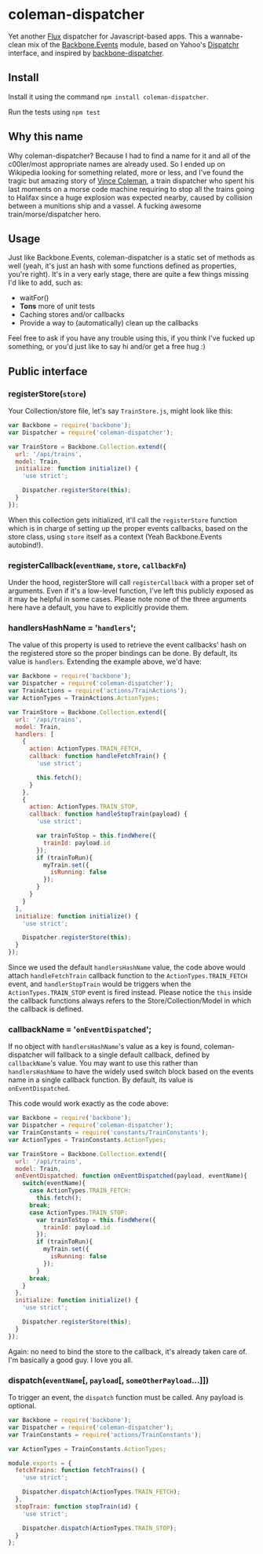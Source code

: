 # coleman-dispatcher

Yet another [Flux](http://facebook.github.io/react/docs/flux-overview.html) dispatcher for Javascript-based apps. This 
a wannabe-clean mix of the [Backbone.Events](http://backbonejs.org/#Events) module, based on Yahoo's [Dispatchr](https://github.com/yahoo/dispatchr)
interface, and inspired by [backbone-dispatcher](https://github.com/talyssonoc/backbone-dispatcher).

## Install

Install it using the command `npm install coleman-dispatcher`.

Run the tests using `npm test`

## Why this name

Why coleman-dispatcher? Because I had to find a name for it and all of the c00ler/most appropriate names are already used. So I ended up on Wikipedia looking for something related, more or less, and I've found the tragic but amazing story of [Vince Coleman](http://en.wikipedia.org/wiki/Vince_Coleman_%28train_dispatcher%29), a train dispatcher who spent his last moments on a morse code machine requiring to stop all the trains going to Halifax since a huge explosion was expected nearby, caused by collision between a munitions ship and a vassel.
A fucking awesome train/morse/dispatcher hero.

## Usage

Just like Backbone.Events, coleman-dispatcher is a static set of methods as well (yeah, it's just an hash with some functions defined as properties, you're right).
It's in a very early stage, there are quite a few things missing I'd like to add, such as:

* waitFor()
* **Tons** more of unit tests
* Caching stores and/or callbacks
* Provide a way to (automatically) clean up the callbacks

Feel free to ask if you have any trouble using this, if you think I've fucked up something, or you'd just like to say hi and/or get a free hug :)

## Public interface

### registerStore(`store`)
Your Collection/store file, let's say `TrainStore.js`, might look like this:

```js
var Backbone = require('backbone');
var Dispatcher = require('coleman-dispatcher');

var TrainStore = Backbone.Collection.extend({
  url: '/api/trains',
  model: Train,
  initialize: function initialize() {
    'use strict';

    Dispatcher.registerStore(this);
  }
});
```

When this collection gets initialized, it'll call the `registerStore` function which is in charge of setting up the
proper events callbacks, based on the store class, using `store` itself as a context (Yeah Backbone.Events autobind!).

### registerCallback(`eventName`, `store`, `callbackFn`)
Under the hood, registerStore will call `registerCallback` with a proper set of arguments. Even if it's a low-level function, I've left this publicly exposed as it may be helpful in some cases.
Please note none of the three arguments here have a default, you have to explicitly provide them.

### handlersHashName = '`handlers`';
The value of this property is used to retrieve the event callbacks' hash on the registered store so the proper bindings
can be done. By default, its value is `handlers`.
Extending the example above, we'd have:

```js
var Backbone = require('backbone');
var Dispatcher = require('coleman-dispatcher');
var TrainActions = require('actions/TrainActions');
var ActionTypes = TrainActions.ActionTypes;

var TrainStore = Backbone.Collection.extend({
  url: '/api/trains',
  model: Train,
  handlers: [
    {
      action: ActionTypes.TRAIN_FETCH,
      callback: function handleFetchTrain() {
        'use strict';

        this.fetch();
      }
    },
    {
      action: ActionTypes.TRAIN_STOP,
      callback: function handleStopTrain(payload) {
        'use strict';

        var trainToStop = this.findWhere({
          trainId: payload.id
        });
        if (trainToRun){
          myTrain.set({
            isRunning: false
          });
        }
      }
    }
  ],
  initialize: function initialize() {
    'use strict';

    Dispatcher.registerStore(this);
  }
});
```

Since we used the default `handlersHashName` value, the code above would attach `handleFetchTrain` callback function to 
the `ActionTypes.TRAIN_FETCH` event, and `handlerStopTrain` would be triggers when the `ActionTypes.TRAIN_STOP` event 
is fired instead.
Please notice the `this` inside the callback functions always refers to the Store/Collection/Model in which the callback
is defined.

### callbackName = '`onEventDispatched`';
If no object with `handlersHashName`'s value as a key is found, coleman-dispatcher will fallback to a single default 
callback, defined by `callbackName`'s value. You may want to use this rather than `handlersHashName` to have the 
widely used switch block based on the events name in a single callback function.
By default, its value is `onEventDispatched`.

This code would work exactly as the code above:

```js
var Backbone = require('backbone');
var Dispatcher = require('coleman-dispatcher');
var TrainConstants = require('constants/TrainConstants');
var ActionTypes = TrainConstants.ActionTypes;

var TrainStore = Backbone.Collection.extend({
  url: '/api/trains',
  model: Train,
  onEventDispatched: function onEventDispatched(payload, eventName){
    switch(eventName){
      case ActionTypes.TRAIN_FETCH:
        this.fetch();
      break;
      case ActionTypes.TRAIN_STOP:
        var trainToStop = this.findWhere({
          trainId: payload.id
        });
        if (trainToRun){
          myTrain.set({
            isRunning: false
          });
        }
      break;
    }
  },
  initialize: function initialize() {
    'use strict';

    Dispatcher.registerStore(this);
  }
});
```

Again: no need to bind the store to the callback, it's already taken care of. I'm basically a good guy. I love you all.

### dispatch(`eventName`[, `payload`[, `someOtherPayload`...]])

To trigger an event, the `dispatch` function must be called. Any payload is optional.

```js
var Backbone = require('backbone');
var Dispatcher = require('coleman-dispatcher');
var TrainConstants = require('actions/TrainConstants');

var ActionTypes = TrainConstants.ActionTypes;

module.exports = {
  fetchTrains: function fetchTrains() {
    'use strict';

    Dispatcher.dispatch(ActionTypes.TRAIN_FETCH);
  },
  stopTrain: function stopTrain(id) {
    'use strict';

    Dispatcher.dispatch(ActionTypes.TRAIN_STOP);
  }
};
```
